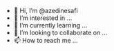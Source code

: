 
- 👋 Hi, I’m @azedinesafi
- 👀 I’m interested in ...
- 🌱 I’m currently learning ...
- 💞️ I’m looking to collaborate on ...
- 📫 How to reach me ...

<!---
azedinesafi/azedinesafi is a ✨ special ✨ repository because its `README.md` (this file) appears on your GitHub profile.
You can click the Preview link to take a look at your changes.
--->
